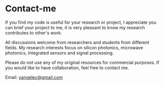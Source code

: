 # Contact-me

If you find my code is useful for your research or project, I appreciate you can brief your project to me, it is very pleasant to know my research contributes to other's work. 

All discussions welcome from researchers and students from different fields. My research interests focus on silicon photonics, microwave photonics, integrated sensors and signal processing. 


Please do not use any of my original resources for commercial purposes. If you would like to have collaboration, feel free to contact me. 


Email: yangelec@gmail.com
